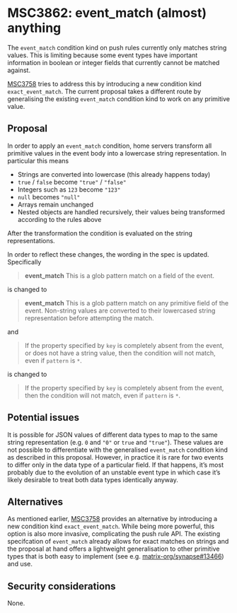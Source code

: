 # MSC3862: event_match (almost) anything

The `event_match` condition kind on push rules currently only matches
string values. This is limiting because some event types have important
information in boolean or integer fields that currently cannot be
matched against.

[MSC3758] tries to address this by introducing a new condition kind
`exact_event_match`. The current proposal takes a different route by
generalising the existing `event_match` condition kind to work on any
primitive value.

## Proposal

In order to apply an `event_match` condition, home servers transform all
primitive values in the event body into a lowercase string
representation. In particular this means

- Strings are converted into lowercase (this already happens today)
- `true` / `false` become `"true"` / `"false"`
- Integers such as `123` become `"123"`
- `null` becomes `"null"`
- Arrays remain unchanged
- Nested objects are handled recursively, their values being transformed
  according to the rules above

After the transformation the condition is evaluated on the string
representations.

In order to reflect these changes, the wording in the spec is updated.
Specifically

> **event_match** This is a glob pattern match on a field of the event.

is changed to

> **event_match** This is a glob pattern match on any primitive field of
> the event. Non-string values are converted to their lowercased string
> representation before attempting the match.

and

> If the property specified by `key` is completely absent from the
> event, or does not have a string value, then the condition will not
> match, even if `pattern` is `*`.

is changed to

> If the property specified by `key` is completely absent from the
> event, then the condition will not match, even if `pattern` is `*`.

## Potential issues

It is possible for JSON values of different data types to map to the
same string representation (e.g. `0` and `"0"` or `true` and `"true"`).
These values are not possible to differentiate with the generalised
`event_match` condition kind as described in this proposal. However, in
practice it is rare for two events to differ only in the data type of a
particular field. If that happens, it’s most probably due to the
evolution of an unstable event type in which case it’s likely desirable
to treat both data types identically anyway.

## Alternatives

As mentioned earlier, [MSC3758] provides an alternative by introducing
a new condition kind `exact_event_match`. While being more powerful,
this option is also more invasive, complicating the push rule API. The
existing specifcation of `event_match` already allows for exact matches
on strings and the proposal at hand offers a lightweight generalisation
to other primitive types that is both easy to implement (see
e.g. [matrix-org/synapse#13466]) and use.

## Security considerations

None.

  [MSC3758]: https://github.com/matrix-org/matrix-spec-proposals/pull/3758
  [matrix-org/synapse#13466]: https://github.com/matrix-org/synapse/pull/13466
